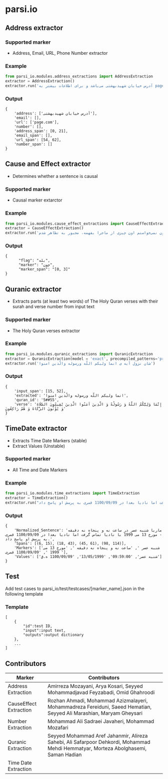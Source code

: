 # parsi.io

## Address extractor

### Supported marker
- Address, Email, URL, Phone Number extractor

### Example
```python
from parsi_io.modules.address_extractions import AddressExtraction
extractor = AddressExtraction()
extractor.run('آدرس خیابان شهیدبهشتی می‌باشد و برای اطلاعات بیشتر به page.com مراجعه فرمایید')
```
### Output
```
{
	'address': ['آدرس خیابان شهیدبهشتی'],
	'email': [],
	'url': ['page.com'],
	'number': [],
	'address_span': [0, 21],
	'email_span': [],
	'url_span': [54, 62],
	'number_span': []
}
```

## Cause and Effect extractor
- Determines whether a sentence is causal

### Supported marker
- Causal marker extarctor

### Example
```python
from parsi_io.modules.cause_effect_extractions import CauseEffectExtraction
extractor = CauseEffectExtraction()
extractor.run('چون نمی‌خواستم اون چیزی از ماجرا بفهمه، مجبور به تظاهر شدم.')
```
### Output
```
{
      "flag": "بله",
      "marker": "چون",
      "marker_span": "[0, 3]"
}
```

## Quranic extractor
- Extracts parts (at least two words) of The Holy Quran
 verses with their surah and verse number from input text

### Supported marker
- The Holy Quran verses extractor

### Example
```python
from parsi_io.modules.quranic_extractions import QuranicExtraction
extractor = QuranicExtraction(model = 'exact', precompiled_patterns='prebuilt')
extractor.run('شان نزول آیه ی انما وليكم اللّه ورسوله والّذين امنوا')
```
### Output
```
{
    'input_span': [15, 52],
    'extracted': 'انما وليكم اللّه ورسوله والّذين امنوا',
    'quran_id': '5##55',
    'verse': 'إِنَّمَا وَلِيُّكُمُ اللَّهُ وَ رَسُولُهُ وَ الَّذِينَ آمَنُوا الَّذِينَ يُقِيمُونَ الصَّلَاةَ وَ يُؤْتُونَ الزَّكَاةَ وَ هُمْ رَاكِعُونَ'
}
```

## TimeDate extractor
- Extracts Time Date Markers (stable)
- Extract Values (Unstable)

### Supported marker
- All Time and Date Markers

### Example
```python
from parsi_io.modules.time_extractions import TimeExtraction
extractor = TimeExtraction()
extractor.run("ماریا شنبه عصر در ساعت نه و پنجاه نه دقیقه - مورخ 13 می 1999 با نادیا تماس گرفت اما نادیا بعدا در 1100/09/09 قمری به پرسش او پاسخ داد.")
```
### Output
```
{
    'Normalized_Sentence': 'ماریا شنبه عصر در ساعت نه و پنجاه نه دقیقه - مورخ 13 می 1999 با نادیا تماس گرفت اما نادیا بعدا در 1100/09/09 قمری به پرسش او پاسخ داد.',
    'Spans': [(6, 15), (18, 43), (45, 61), (98, 114)],
    'Markers': ['شنبه عصر ', 'ساعت نه و پنجاه نه دقیقه ', 'مورخ 13 می 1999 ', '1100/09/09 قمری '],
    'Values': ['شنبه عصر', '09:59:00', '13/05/1999', '1100/09/09 ه.ق']
}
```


## Test
Add test cases to parsi_io/test/testcases/\[marker_name].json in the following template

### Template
```
[
    {
        "id":test ID,
        "input":input text,
        "outputs":output dictionary
    },
    ...
]
```

## Contributors
| Marker      | Contributors |
| ----------- | ----------- |
| Address Extraction      | Amirreza Mozayani, Arya Kosari, Seyyed Mohammadjavad Feyzabadi, Omid Ghahroodi       |
| CauseEffect Extraction      | Rozhan Ahmadi, Mohammad Azizmalayeri, Mohammadreza Fereiduni, Saeed Hematian, Seyyed Ali Marashian, Maryam Gheysari       |
| Number Extraction   | Mohammad Ali Sadraei Javaheri, Mohammad Mozafari        |
| Quranic Extraction    | Seyyed Mohammad Aref Jahanmir, Alireza Sahebi, Ali Safarpoor Dehkordi, Mohammad Mehdi Hemmatyar, Morteza Abolghasemi, Saman Hadian      | 
| Time Date Extraction    |  | 
